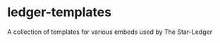 ledger-templates
================

A collection of templates for various embeds used by The Star-Ledger